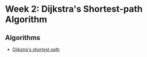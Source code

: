 # Week 2: Dijkstra's Shortest-path Algorithm

## Algorithms
* [Dijkstra's shortest path](./week2/dijkstra.py)